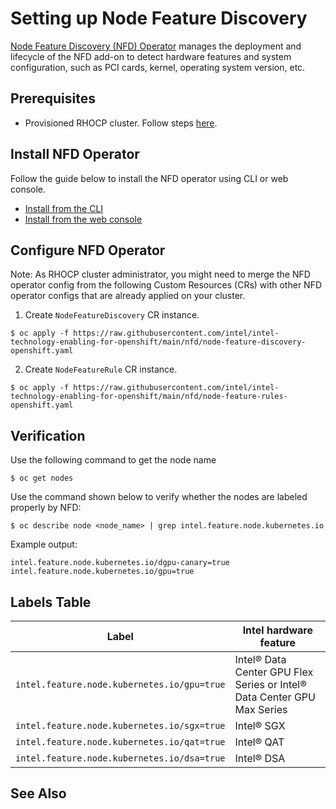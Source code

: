 # Setting up Node Feature Discovery
[Node Feature Discovery (NFD) Operator](https://docs.openshift.com/container-platform/4.16/hardware_enablement/psap-node-feature-discovery-operator.html) manages the deployment and lifecycle of the NFD add-on to detect hardware features and system configuration, such as PCI cards, kernel, operating system version, etc.

## Prerequisites
- Provisioned RHOCP cluster. Follow steps [here](/README.md#provisioning-rhocp-cluster).

## Install NFD Operator
Follow the guide below to install the NFD operator using CLI or web console. 
- [Install from the CLI](https://docs.openshift.com/container-platform/4.16/hardware_enablement/psap-node-feature-discovery-operator.html#install-operator-cli_node-feature-discovery-operator)
- [Install from the web console](https://docs.openshift.com/container-platform/4.16/hardware_enablement/psap-node-feature-discovery-operator.html#install-operator-web-console_node-feature-discovery-operator)

## Configure NFD Operator
Note: As RHOCP cluster administrator, you might need to merge the NFD operator config from the following Custom Resources (CRs) with other NFD operator configs that are already applied on your cluster.  

1. Create `NodeFeatureDiscovery` CR instance.
```
$ oc apply -f https://raw.githubusercontent.com/intel/intel-technology-enabling-for-openshift/main/nfd/node-feature-discovery-openshift.yaml 
```

2.	Create `NodeFeatureRule` CR instance.
```
$ oc apply -f https://raw.githubusercontent.com/intel/intel-technology-enabling-for-openshift/main/nfd/node-feature-rules-openshift.yaml
```

## Verification 
Use the following command to get the node name
```
$ oc get nodes
```
Use the command shown below to verify whether the nodes are labeled properly by NFD:
```
$ oc describe node <node_name> | grep intel.feature.node.kubernetes.io
```
Example output: 
```
intel.feature.node.kubernetes.io/dgpu-canary=true
intel.feature.node.kubernetes.io/gpu=true
```

## Labels Table
| Label | Intel hardware feature | 
| ----- | ---------------------- |
| `intel.feature.node.kubernetes.io/gpu=true` | Intel® Data Center GPU Flex Series or Intel® Data Center GPU Max Series | 
| `intel.feature.node.kubernetes.io/sgx=true` | Intel® SGX | 
| `intel.feature.node.kubernetes.io/qat=true` | Intel® QAT | 
| `intel.feature.node.kubernetes.io/dsa=true` | Intel® DSA | 

## See Also
